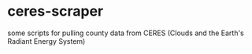 # ceres-scraper
some scripts for pulling county data from CERES (Clouds and the Earth's Radiant Energy System)
